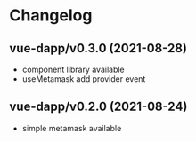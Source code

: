 Changelog
=========

vue-dapp/v0.3.0 (2021-08-28)
--------------------------------
  - component library available
  - useMetamask add provider event

vue-dapp/v0.2.0 (2021-08-24)
--------------------------------
  - simple metamask available